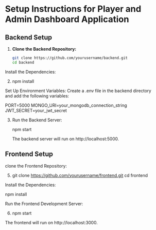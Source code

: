 # Setup Instructions for Player and Admin Dashboard Application

## Backend Setup

1. **Clone the Backend Repository:**
   ```bash
   git clone https://github.com/yourusername/backend.git
   cd backend
Install the Dependencies:

2. npm install

Set Up Environment Variables: Create a .env file in the backend directory and add the following variables:

PORT=5000
MONGO_URI=your_mongodb_connection_string
JWT_SECRET=your_jwt_secret

3. Run the Backend Server:

    npm start

    The backend server will run on http://localhost:5000.

## Frontend Setup

clone the Frontend Repository:


5. git clone https://github.com/yourusername/frontend.git
cd frontend

Install the Dependencies:


npm install

Run the Frontend Development Server:


6. npm start

The frontend will run on http://localhost:3000.
